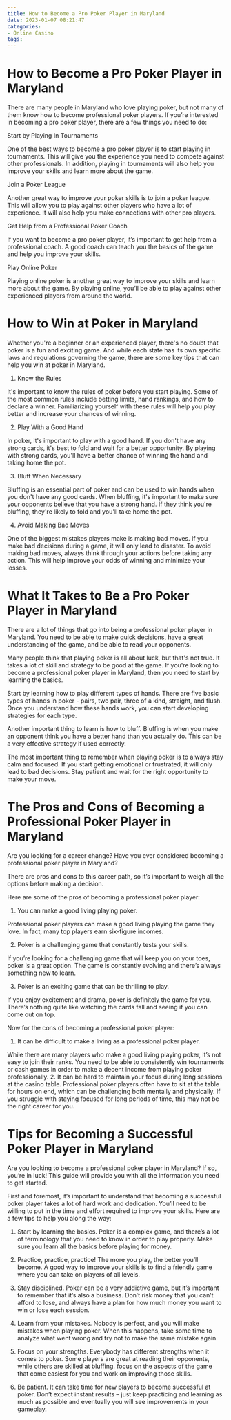 ```yaml
---
title: How to Become a Pro Poker Player in Maryland
date: 2023-01-07 08:21:47
categories:
- Online Casino
tags:
---
```



#  How to Become a Pro Poker Player in Maryland

There are many people in Maryland who love playing poker, but not many of them know how to become professional poker players. If you’re interested in becoming a pro poker player, there are a few things you need to do:

Start by Playing In Tournaments

One of the best ways to become a pro poker player is to start playing in tournaments. This will give you the experience you need to compete against other professionals. In addition, playing in tournaments will also help you improve your skills and learn more about the game.

Join a Poker League

Another great way to improve your poker skills is to join a poker league. This will allow you to play against other players who have a lot of experience. It will also help you make connections with other pro players.

Get Help from a Professional Poker Coach

If you want to become a pro poker player, it’s important to get help from a professional coach. A good coach can teach you the basics of the game and help you improve your skills.

Play Online Poker

Playing online poker is another great way to improve your skills and learn more about the game. By playing online, you’ll be able to play against other experienced players from around the world.

#  How to Win at Poker in Maryland



Whether you're a beginner or an experienced player, there's no doubt that poker is a fun and exciting game. And while each state has its own specific laws and regulations governing the game, there are some key tips that can help you win at poker in Maryland.

1. Know the Rules

It's important to know the rules of poker before you start playing. Some of the most common rules include betting limits, hand rankings, and how to declare a winner. Familiarizing yourself with these rules will help you play better and increase your chances of winning.

2. Play With a Good Hand

In poker, it's important to play with a good hand. If you don't have any strong cards, it's best to fold and wait for a better opportunity. By playing with strong cards, you'll have a better chance of winning the hand and taking home the pot.

3. Bluff When Necessary

Bluffing is an essential part of poker and can be used to win hands when you don't have any good cards. When bluffing, it's important to make sure your opponents believe that you have a strong hand. If they think you're bluffing, they're likely to fold and you'll take home the pot.

4. Avoid Making Bad Moves

One of the biggest mistakes players make is making bad moves. If you make bad decisions during a game, it will only lead to disaster. To avoid making bad moves, always think through your actions before taking any action. This will help improve your odds of winning and minimize your losses.

#  What It Takes to Be a Pro Poker Player in Maryland

There are a lot of things that go into being a professional poker player in Maryland. You need to be able to make quick decisions, have a great understanding of the game, and be able to read your opponents.

Many people think that playing poker is all about luck, but that's not true. It takes a lot of skill and strategy to be good at the game. If you're looking to become a professional poker player in Maryland, then you need to start by learning the basics.

Start by learning how to play different types of hands. There are five basic types of hands in poker - pairs, two pair, three of a kind, straight, and flush. Once you understand how these hands work, you can start developing strategies for each type.

Another important thing to learn is how to bluff. Bluffing is when you make an opponent think you have a better hand than you actually do. This can be a very effective strategy if used correctly.

The most important thing to remember when playing poker is to always stay calm and focused. If you start getting emotional or frustrated, it will only lead to bad decisions. Stay patient and wait for the right opportunity to make your move.

#  The Pros and Cons of Becoming a Professional Poker Player in Maryland

Are you looking for a career change? Have you ever considered becoming a professional poker player in Maryland?

There are pros and cons to this career path, so it’s important to weigh all the options before making a decision.

Here are some of the pros of becoming a professional poker player:

1. You can make a good living playing poker.

Professional poker players can make a good living playing the game they love. In fact, many top players earn six-figure incomes.

2. Poker is a challenging game that constantly tests your skills.

If you’re looking for a challenging game that will keep you on your toes, poker is a great option. The game is constantly evolving and there’s always something new to learn.

3. Poker is an exciting game that can be thrilling to play.

If you enjoy excitement and drama, poker is definitely the game for you. There’s nothing quite like watching the cards fall and seeing if you can come out on top.

Now for the cons of becoming a professional poker player:

1. It can be difficult to make a living as a professional poker player.

While there are many players who make a good living playing poker, it’s not easy to join their ranks. You need to be able to consistently win tournaments or cash games in order to make a decent income from playing poker professionally.
2. It can be hard to maintain your focus during long sessions at the casino table.
Professional poker players often have to sit at the table for hours on end, which can be challenging both mentally and physically. If you struggle with staying focused for long periods of time, this may not be the right career for you.

#  Tips for Becoming a Successful Poker Player in Maryland

Are you looking to become a professional poker player in Maryland? If so, you’re in luck! This guide will provide you with all the information you need to get started.

First and foremost, it’s important to understand that becoming a successful poker player takes a lot of hard work and dedication. You’ll need to be willing to put in the time and effort required to improve your skills. Here are a few tips to help you along the way:

1) Start by learning the basics. Poker is a complex game, and there’s a lot of terminology that you need to know in order to play properly. Make sure you learn all the basics before playing for money.

2) Practice, practice, practice! The more you play, the better you’ll become. A good way to improve your skills is to find a friendly game where you can take on players of all levels.

3) Stay disciplined. Poker can be a very addictive game, but it’s important to remember that it’s also a business. Don’t risk money that you can’t afford to lose, and always have a plan for how much money you want to win or lose each session.

4) Learn from your mistakes. Nobody is perfect, and you will make mistakes when playing poker. When this happens, take some time to analyze what went wrong and try not to make the same mistake again.

5) Focus on your strengths. Everybody has different strengths when it comes to poker. Some players are great at reading their opponents, while others are skilled at bluffing. focus on the aspects of the game that come easiest for you and work on improving those skills.

6) Be patient. It can take time for new players to become successful at poker. Don’t expect instant results – just keep practicing and learning as much as possible and eventually you will see improvements in your gameplay.